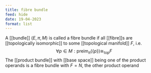 ```yaml
---
title: fibre bundle
feed: hide
date: 19-04-2023
format: list
---
```



A [[bundle]] $(E, \pi, M)$ is called a fibre bundle if all [[fibre]]s are [[topologically isomorphic]] to some [[topological manifold]] $F$, i.e.$$\forall p \in M: \text{preim}_\pi(\{p\}) \cong_\text{top} F$$
The [[product bundle]] with [[base space]] being one of the product operands is a fibre bundle with $F=N$, the other product operand